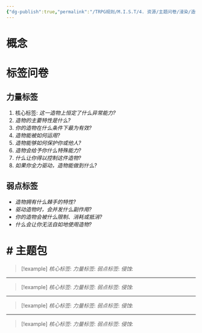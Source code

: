```yaml
---
{"dg-publish":true,"permalink":"/TRPG规则/M.I.S.T/4. 资源/主题问卷/浸染/造物/"}
---
```


# 概念

# 标签问卷
## 力量标签
1. 核心标签: *这一造物上恒定了什么异常能力?*
2. *造物的主要特性是什么?*
3. *你的造物在什么条件下最为有效?*
4. *造物能被如何运用?*
5. *造物能够如何保护你或他人?*
6. *造物会给予你什么特殊能力?*
7. *什么让你得以控制这件造物?*
8. *如果你全力驱动，造物能做到什么?*
## 弱点标签
- *造物拥有什么棘手的特性?*
- *驱动造物时，会并发什么副作用?*
- *你的造物会被什么限制、消耗或抵消?*
- *什么会让你无法自如地使用造物?*

# # 主题包
>[!example] *核心标签*: 
 > *力量标签*: 
 > *弱点标签*: 
  > *侵蚀*: 
  
  ---
  >[!example] *核心标签*: 
 > *力量标签*: 
 > *弱点标签*: 
  > *侵蚀*: 
  
  ---
  >[!example] *核心标签*: 
 > *力量标签*: 
 > *弱点标签*: 
  > *侵蚀*: 
  
  ---
  >[!example] *核心标签*: 
 > *力量标签*: 
 > *弱点标签*: 
  > *侵蚀*: 